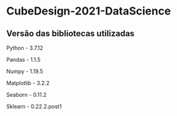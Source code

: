 # CubeDesign-2021-DataScience

## Versão das bibliotecas utilizadas

Python - 3.7.12

Pandas - 1.1.5

Numpy - 1.19.5

Matplotlib - 3.2.2

Seaborn - 0.11.2

Sklearn - 0.22.2.post1
